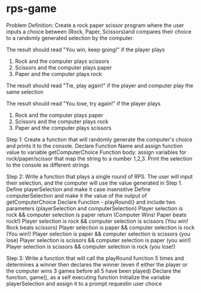 # rps-game

Problem Definition:
Create a rock paper scissor program where the user inputs a choice between (Rock, Paper, Scissors)and compares their choice to a randomly generated selection by the computer. 

The result should read "You win, keep going!" if the player plays
1. Rock and the computer plays scissors
2. Scissors and the computer plays paper
3. Paper and the computer plays rock

The result should read "Tie, play again!" if the player and computer play the same selection

The result should read "You lose, try again!" if the player plays
1. Rock and the computer plays paper
2. Scissors and the computer plays rock
3. Paper and the computer plays scissors

Step 1: Create a function that will randomly generate the computer's choice and prints it to the console. 
    Declare Function Name and assign function value to variable getComputerChoice
        Function body: assign variables for rock/paper/scissor that map the string to a number 1,2,3. 
        Print the selection to the console as different strings

Step 2: Write a function that plays a single round of RPS. The user will input their selection, and the computer will use the value generated in Step 1.
    Define playerSelection and make it case insensitive
    Define computerSelection and make it the value of the output of getComputerChoice
    Declare Function - playRound() and include two parameters (playerSelection and computerSelection)
    Player selection is rock && computer selection is paper return (Computer Wins! Paper beats rock!)
    Player selection is rock && computer selection is scissors (You win! Rock beats scissors)
    Player selection is paper && computer selection is rock (You win!)
    Player selection is paper && computer selection is scissors (you lose)
    Player selection is scissors && computer selection is paper (you win!)
    Player selection is scissors && computer selection is rock (you lose!)

Step 3: Write a function that will call the playRound function 5 times and determines a winner then declares the winner (even if either the player or the computer wins 3 games before all 5 have been played)
    Declare the function, game(), as a self executing function
    Initialize the variable playerSelection and assign it to a prompt requestin user choice
    
